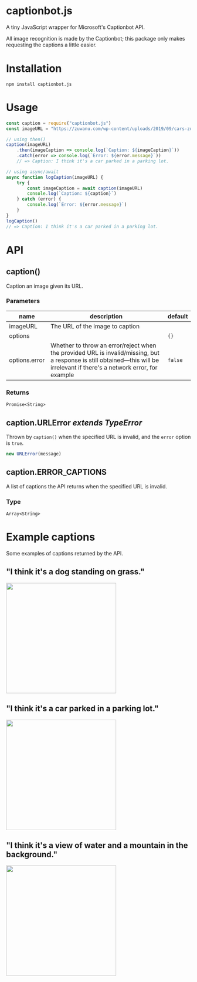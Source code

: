 # captionbot.js
A tiny JavaScript wrapper for Microsoft's Captionbot API.

All image recognition is made by the Captionbot; this package only makes requesting the captions a little easier.

# Installation
```
npm install captionbot.js
```

# Usage
```js
const caption = require("captionbot.js")
const imageURL = "https://zuwanu.com/wp-content/uploads/2019/09/cars-zuwanu.jpg"

// using then()
caption(imageURL)
    .then(imageCaption => console.log(`Caption: ${imageCaption}`))
    .catch(error => console.log(`Error: ${error.message}`))
    // => Caption: I think it's a car parked in a parking lot.

// using async/await
async function logCaption(imageURL) {
    try {
        const imageCaption = await caption(imageURL)
        console.log(`Caption: ${caption}`)
    } catch (error) {
        console.log(`Error: ${error.message}`)
    }
}
logCaption()
// => Caption: I think it's a car parked in a parking lot.
```

# API

## caption()
Caption an image given its URL.

### Parameters
| name          | description                                                                                                                                                                 | default |
|---------------|-----------------------------------------------------------------------------------------------------------------------------------------------------------------------------|---------|
| imageURL      | The URL of the image to caption                                                                                                                                             |         |
| options       |                                                                                                                                                                             | `{}`    |
| options.error | Whether to throw an error/reject when the provided URL is invalid/missing, but a response is still obtained—this will be irrelevant if there's a network error, for example | `false` |

### Returns
```Promise<String>```

## caption.URLError *extends TypeError*
Thrown by `caption()` when the specified URL is invalid, and the `error` option is `true`.

```js
new URLError(message)
```

## caption.ERROR_CAPTIONS
A list of captions the API returns when the specified URL is invalid.

### Type
```Array<String>```

# Example captions
Some examples of captions returned by the API.

## "I think it's a dog standing on grass."
<img src="https://www.tinypetstube.com/wp-content/uploads/cute-puppy-picture-1.jpg" width="300">

## "I think it's a car parked in a parking lot."
<img src="https://zuwanu.com/wp-content/uploads/2019/09/cars-zuwanu.jpg" width="300">

## "I think it's a view of water and a mountain in the background."
<img src="https://eskipaper.com/images/cool-mountain-landscape-1.jpg" width="300">